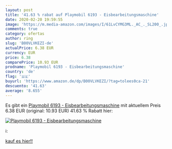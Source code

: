 ```yaml
---
layout: post
title: '41.63 % rabat auf Playmobil 6193 - Eisbearbeitungsmaschine'
date: 2020-02-20 19:59:55
image: 'https://m.media-amazon.com/images/I/61LvCYMG3ML._AC_._SL200_.jpg'
comments: true
category: ofertas
author: ring
slug: 'B00VLVKEZI-de'
actualPrice: 6.38 EUR
currency: EUR
price: 6.38
comparePrice: 10.93 EUR
prodname: 'Playmobil 6193 - Eisbearbeitungsmaschine'
country: 'de'
flag: '🇩🇪'
buyurl: 'https://www.amazon.de/dp/B00VLVKEZI/?tag=tolees0ca-21'
descuento: '41.63'
average: '8.655'
---
```


Es gibt ein [Playmobil 6193 - Eisbearbeitungsmaschine](https://www.amazon.de/dp/B00VLVKEZI/?tag=tolees0ca-21) mit aktuellem Preis 6.38 EUR (original: 10.93 EUR) 41.63 % Rabatt hier:

[![Playmobil 6193 - Eisbearbeitungsmaschine](https://m.media-amazon.com/images/I/61LvCYMG3ML._AC_._SL200_.jpg)](https://www.amazon.de/dp/B00VLVKEZI/?tag=tolees0ca-21)

ℹ️:


[kauf es hier!!](https://www.amazon.de/dp/B00VLVKEZI/?tag=tolees0ca-21)
